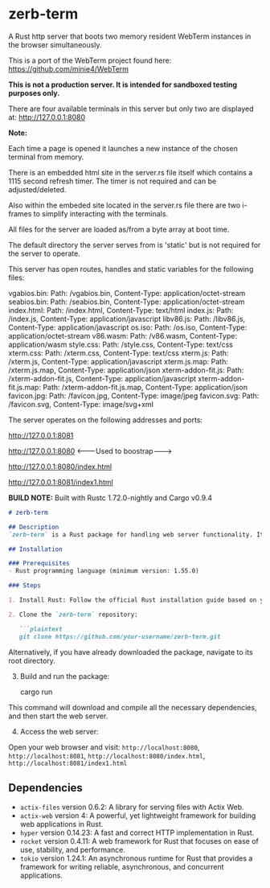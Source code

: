 # zerb-term
A Rust http server that boots two memory resident WebTerm instances in the browser simultaneously.

This is a port of the WebTerm project found here: https://github.com/minie4/WebTerm

**This is not a production server. It is intended for sandboxed testing purposes only.**

There are four available terminals in this server but only two are displayed at: http://127.0.0.1:8080

**Note:**

Each time a page is opened it launches a new instance of the chosen terminal from memory.

There is an embedded html site in the server.rs file itself which contains a 1115 second refresh timer. The timer is not required and can be adjusted/deleted.

Also within the embeded site located in the server.rs file there are two i-frames to simplify interacting with the terminals.

All files for the server are loaded as/from a byte array at boot time.

The default directory the server serves from is 'static' but is not required for the server to operate.

This server has open routes, handles and static variables for the following files:

vgabios.bin: Path: /vgabios.bin, Content-Type: application/octet-stream
seabios.bin: Path: /seabios.bin, Content-Type: application/octet-stream
index.html: Path: /index.html, Content-Type: text/html
index.js: Path: /index.js, Content-Type: application/javascript
libv86.js: Path: /libv86.js, Content-Type: application/javascript
os.iso: Path: /os.iso, Content-Type: application/octet-stream
v86.wasm: Path: /v86.wasm, Content-Type: application/wasm
style.css: Path: /style.css, Content-Type: text/css
xterm.css: Path: /xterm.css, Content-Type: text/css
xterm.js: Path: /xterm.js, Content-Type: application/javascript
xterm.js.map: Path: /xterm.js.map, Content-Type: application/json
xterm-addon-fit.js: Path: /xterm-addon-fit.js, Content-Type: application/javascript
xterm-addon-fit.js.map: Path: /xterm-addon-fit.js.map, Content-Type: application/json
favicon.jpg: Path: /favicon.jpg, Content-Type: image/jpeg
favicon.svg: Path: /favicon.svg, Content-Type: image/svg+xml

The server operates on the following addresses and ports:

http://127.0.0.1:8081

http://127.0.0.1:8080 <---Used to boostrap--->

http://127.0.0.1:8080/index.html

http://127.0.0.1:8081/index1.html

**BUILD NOTE:** Built with Rustc 1.72.0-nightly and Cargo v0.9.4

```markdown
# zerb-term

## Description
`zerb-term` is a Rust package for handling web server functionality. It leverages the Actix framework along with other dependencies to provide a lightweight and efficient web server implementation.

## Installation

### Prerequisites
- Rust programming language (minimum version: 1.55.0)

### Steps

1. Install Rust: Follow the official Rust installation guide based on your operating system. Visit [https://www.rust-lang.org/tools/install](https://www.rust-lang.org/tools/install) for detailed instructions.

2. Clone the `zerb-term` repository:

   ```plaintext
   git clone https://github.com/your-username/zerb-term.git
   ```

   Alternatively, if you have already downloaded the package, navigate to its root directory.

3. Build and run the package:

   cargo run

This command will download and compile all the necessary dependencies, and then start the web server.

4. Access the web server:

Open your web browser and visit:
`http://localhost:8080`, `http://localhost:8081`, `http://localhost:8080/index.html`, `http://localhost:8081/index1.html`

## Dependencies

- `actix-files` version 0.6.2: A library for serving files with Actix Web.
- `actix-web` version 4: A powerful, yet lightweight framework for building web applications in Rust.
- `hyper` version 0.14.23: A fast and correct HTTP implementation in Rust.
- `rocket` version 0.4.11: A web framework for Rust that focuses on ease of use, stability, and performance.
- `tokio` version 1.24.1: An asynchronous runtime for Rust that provides a framework for writing reliable, asynchronous, and concurrent applications.


